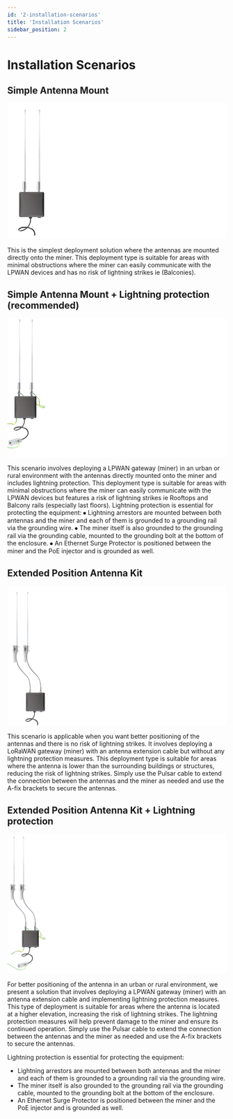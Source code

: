 ```yaml
---
id: '2-installation-scenarios'
title: 'Installation Scenarios'
sidebar_position: 2
---
```


# Installation Scenarios

## Simple Antenna Mount

![Simple](simplemount.png)

This is the simplest deployment solution where the antennas are mounted directly onto the miner. This deployment type is suitable for areas with minimal obstructions where the miner can easily communicate with the LPWAN devices and has no risk of lightning strikes ie (Balconies).

## Simple Antenna Mount + Lightning protection (recommended)

![SimpleLightning](lightning.png)

This scenario involves deploying a LPWAN gateway (miner) in an urban or rural environment with the antennas directly mounted onto the miner and includes lightning protection. This deployment type is suitable for areas with minimal obstructions where the miner can easily communicate with the LPWAN devices but features a risk of lightning strikes ie Rooftops and Balcony rails (especially last floors). 
Lightning protection is essential for protecting the equipment:
⦁ Lightning arrestors are mounted between both antennas and the miner and each of them is grounded to a grounding rail via the grounding wire.
⦁ The miner itself is also grounded to the grounding rail via the grounding cable, mounted to the grounding bolt at the bottom of the enclosure.
⦁ An Ethernet Surge Protector is positioned between the miner and the PoE injector and is grounded as well.


## Extended Position Antenna Kit

![Extended](extended.png)

This scenario is applicable when you want better positioning of the antennas and there is no risk of lightning strikes. It involves deploying a LoRaWAN gateway (miner) with an antenna extension cable but without any lightning protection measures. This deployment type is suitable for areas where the antenna is lower than the surrounding buildings or structures, reducing the risk of lightning strikes.
Simply use the Pulsar cable to extend the connection between the antennas and the miner as needed and use the A-fix brackets to secure the antennas.

## Extended Position Antenna Kit + Lightning protection

![ExtendedLightning](extended_+_lighting.png)

For better positioning of the antenna in an urban or rural environment, we present a solution that involves deploying a LPWAN gateway (miner) with an antenna extension cable and implementing lightning protection measures. This type of deployment is suitable for areas where the antenna is located at a higher elevation, increasing the risk of lightning strikes. The lightning protection measures will help prevent damage to the miner and ensure its continued operation.
Simply use the Pulsar cable to extend the connection between the antennas and the miner as needed and use the A-fix brackets to secure the antennas.

Lightning protection is essential for protecting the equipment:

- Lightning arrestors are mounted between both antennas and the miner and each of them is grounded to a grounding rail via the grounding wire.
- The miner itself is also grounded to the grounding rail via the grounding cable, mounted to the grounding bolt at the bottom of the enclosure.
- An Ethernet Surge Protector is positioned between the miner and the PoE injector and is grounded as well.
